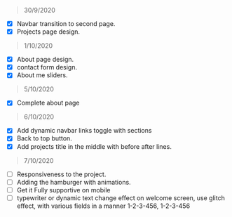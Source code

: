 > 30/9/2020
- [x] Navbar transition to second page.
- [x] Projects page design.

> 1/10/2020
- [x] About page design.
- [x] contact form design.
- [x] About me sliders.

> 5/10/2020
- [x] Complete about page

> 6/10/2020
- [x] Add dynamic navbar links toggle with sections
- [x] Back to top button.
- [x] Add projects title in the middle with before after lines.
> 7/10/2020
- [ ] Responsiveness to the project.
- [ ] Adding the hamburger with animations.
- [ ] Get it Fully supportive on mobile
- [ ] typewriter or dynamic text change effect on welcome screen, use glitch effect, with various
  fields in a manner 1-2-3-456, 1-2-3-456
